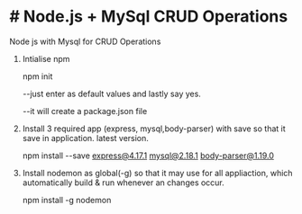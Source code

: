 <h1># Node.js + MySql CRUD Operations</h1>
Node js with Mysql for CRUD Operations

1. Intialise npm

   npm init

    --just enter as default values and lastly say yes.
    
    --it will create a package.json file

2. Install 3 required app (express, mysql,body-parser) with save so that it save in application. latest version.

   npm install --save express@4.17.1 mysql@2.18.1 body-parser@1.19.0

3. Install nodemon as global(-g) so that it may use for all appliaction, which automatically build & run whenever an changes occur.

   npm install -g nodemon
